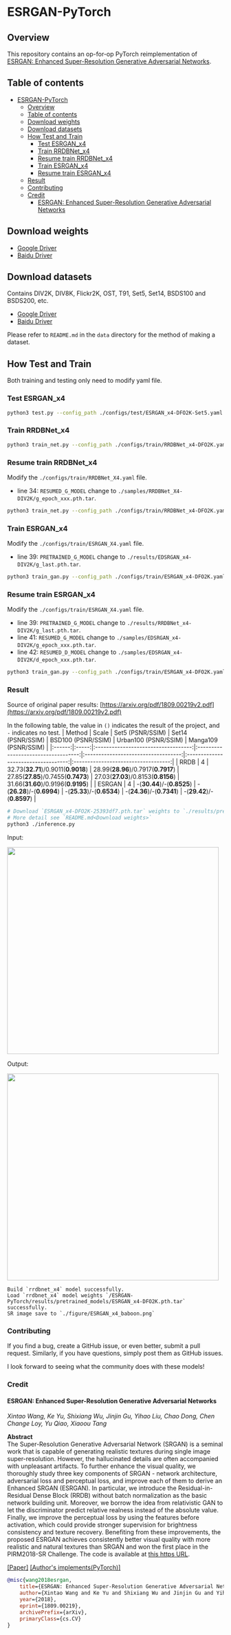 # ESRGAN-PyTorch

## Overview

This repository contains an op-for-op PyTorch reimplementation of [ESRGAN: Enhanced Super-Resolution Generative Adversarial Networks](https://arxiv.org/abs/1809.00219v2).

## Table of contents

- [ESRGAN-PyTorch](#esrgan-pytorch)
    - [Overview](#overview)
    - [Table of contents](#table-of-contents)
    - [Download weights](#download-weights)
    - [Download datasets](#download-datasets)
    - [How Test and Train](#how-test-and-train)
        - [Test ESRGAN_x4](#test-esrganx4)
        - [Train RRDBNet_x4](#train-rrdbnetx4)
        - [Resume train RRDBNet_x4](#resume-train-rrdbnetx4)
        - [Train ESRGAN_x4](#train-esrganx4)
        - [Resume train ESRGAN_x4](#resume-train-esrganx4)
    - [Result](#result)
    - [Contributing](#contributing)
    - [Credit](#credit)
        - [ESRGAN: Enhanced Super-Resolution Generative Adversarial Networks](#esrgan-enhanced-super-resolution-generative-adversarial-networks)

## Download weights

- [Google Driver](https://drive.google.com/drive/folders/17ju2HN7Y6pyPK2CC_AqnAfTOe9_3hCQ8?usp=sharing)
- [Baidu Driver](https://pan.baidu.com/s/1yNs4rqIb004-NKEdKBJtYg?pwd=llot)

## Download datasets

Contains DIV2K, DIV8K, Flickr2K, OST, T91, Set5, Set14, BSDS100 and BSDS200, etc.

- [Google Driver](https://drive.google.com/drive/folders/1A6lzGeQrFMxPqJehK9s37ce-tPDj20mD?usp=sharing)
- [Baidu Driver](https://pan.baidu.com/s/1o-8Ty_7q6DiS3ykLU09IVg?pwd=llot)

Please refer to `README.md` in the `data` directory for the method of making a dataset.

## How Test and Train

Both training and testing only need to modify yaml file. 

### Test ESRGAN_x4

```bash
python3 test.py --config_path ./configs/test/ESRGAN_x4-DFO2K-Set5.yaml
```

### Train RRDBNet_x4

```bash
python3 train_net.py --config_path ./configs/train/RRDBNet_x4-DFO2K.yaml
```

### Resume train RRDBNet_x4

Modify the `./configs/train/RRDBNet_X4.yaml` file.

- line 34: `RESUMED_G_MODEL` change to `./samples/RRDBNet_X4-DIV2K/g_epoch_xxx.pth.tar`.

```bash
python3 train_net.py --config_path ./configs/train/RRDBNet_x4-DFO2K.yaml
```

### Train ESRGAN_x4

Modify the `./configs/train/ESRGAN_X4.yaml` file.

- line 39: `PRETRAINED_G_MODEL` change to `./results/EDSRGAN_x4-DIV2K/g_last.pth.tar`.

```bash
python3 train_gan.py --config_path ./configs/train/ESRGAN_x4-DFO2K.yaml
```

### Resume train ESRGAN_x4

Modify the `./configs/train/ESRGAN_X4.yaml` file.

- line 39: `PRETRAINED_G_MODEL` change to `./results/RRDBNet_x4-DIV2K/g_last.pth.tar`.
- line 41: `RESUMED_G_MODEL` change to `./samples/EDSRGAN_x4-DIV2K/g_epoch_xxx.pth.tar`.
- line 42: `RESUMED_D_MODEL` change to `./samples/EDSRGAN_x4-DIV2K/d_epoch_xxx.pth.tar`.

```bash
python3 train_gan.py --config_path ./configs/train/ESRGAN_x4-DFO2K.yaml
```

### Result

Source of original paper results: [https://arxiv.org/pdf/1809.00219v2.pdf](https://arxiv.org/pdf/1809.00219v2.pdf)

In the following table, the value in `()` indicates the result of the project, and `-` indicates no test.
| Method | Scale |          Set5 (PSNR/SSIM)           |          Set14 (PSNR/SSIM)          |         BSD100 (PSNR/SSIM)          |        Urban100 (PSNR/SSIM)         |        Manga109 (PSNR/SSIM)         |
|:------:|:-----:|:-----------------------------------:|:-----------------------------------:|:-----------------------------------:|:-----------------------------------:|:-----------------------------------:|
|  RRDB  |   4   | 32.73(**32.71**)/0.9011(**0.9018**) | 28.99(**28.96**)/0.7917(**0.7917**) | 27.85(**27.85**)/0.7455(**0.7473**) | 27.03(**27.03**)/0.8153(**0.8156**) | 31.66(**31.60**)/0.9196(**0.9195**) |
| ESRGAN |   4   |     -(**30.44**)/-(**0.8525**)      |     -(**26.28**)/-(**0.6994**)      |     -(**25.33**)/-(**0.6534**)      |     -(**24.36**)/-(**0.7341**)      |     -(**29.42**)/-(**0.8597**)      |

```bash
# Download `ESRGAN_x4-DFO2K-25393df7.pth.tar` weights to `./results/pretrained_models`
# More detail see `README.md<Download weights>`
python3 ./inference.py
```

Input: 

<span align="center"><img width="492" height="480" src="figure/baboon.png"/></span>

Output: 

<span align="center"><img width="492" height="480" src="figure/ESRGAN_x4_baboon.png"/></span>

```text
Build `rrdbnet_x4` model successfully.
Load `rrdbnet_x4` model weights `/ESRGAN-PyTorch/results/pretrained_models/ESRGAN_x4-DFO2K.pth.tar` successfully.
SR image save to `./figure/ESRGAN_x4_baboon.png`

```

### Contributing

If you find a bug, create a GitHub issue, or even better, submit a pull request. Similarly, if you have questions, simply post them as GitHub issues.

I look forward to seeing what the community does with these models!

### Credit

#### ESRGAN: Enhanced Super-Resolution Generative Adversarial Networks

_Xintao Wang, Ke Yu, Shixiang Wu, Jinjin Gu, Yihao Liu, Chao Dong, Chen Change Loy, Yu Qiao, Xiaoou Tang_ <br>

**Abstract** <br>
The Super-Resolution Generative Adversarial Network (SRGAN) is a seminal work that is capable of generating realistic textures during single image
super-resolution. However, the hallucinated details are often accompanied with unpleasant artifacts. To further enhance the visual quality, we
thoroughly study three key components of SRGAN - network architecture, adversarial loss and perceptual loss, and improve each of them to derive an
Enhanced SRGAN (ESRGAN). In particular, we introduce the Residual-in-Residual Dense Block (RRDB) without batch normalization as the basic network
building unit. Moreover, we borrow the idea from relativistic GAN to let the discriminator predict relative realness instead of the absolute value.
Finally, we improve the perceptual loss by using the features before activation, which could provide stronger supervision for brightness consistency
and texture recovery. Benefiting from these improvements, the proposed ESRGAN achieves consistently better visual quality with more realistic and
natural textures than SRGAN and won the first place in the PIRM2018-SR Challenge. The code is available
at [this https URL](https://github.com/xinntao/ESRGAN).

[[Paper]](https://arxiv.org/pdf/1809.00219v2.pdf) [[Author's implements(PyTorch)]](https://github.com/xinntao/ESRGAN)

```bibtex
@misc{wang2018esrgan,
    title={ESRGAN: Enhanced Super-Resolution Generative Adversarial Networks},
    author={Xintao Wang and Ke Yu and Shixiang Wu and Jinjin Gu and Yihao Liu and Chao Dong and Chen Change Loy and Yu Qiao and Xiaoou Tang},
    year={2018},
    eprint={1809.00219},
    archivePrefix={arXiv},
    primaryClass={cs.CV}
}
```
